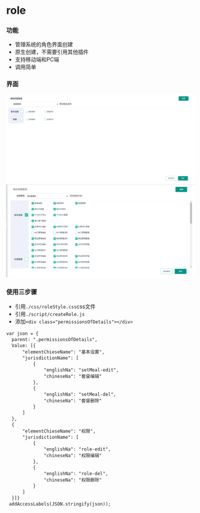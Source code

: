 # role
### 功能
+ 管理系统的角色界面创建
+ 原生创建，不需要引用其他插件
+ 支持移动端和PC端
+ 调用简单

### 界面
![Image text](https://github.com/zyTheGit/role/blob/master/img/role.jpg)
![Image text](https://github.com/zyTheGit/role/blob/master/img/rolePage.png)


### 使用三步骤
+ 引用`./css/roleStyle.css`css文件
+ 引用`./script/createRole.js`
+ 添加`<div class="permissionsOfDetails"></div>`

```
var json = {
  parent: ".permissionsOfDetails",
  Value: [{
      "elementChieseName": "基本设置",
      "jurisdictionName": [
          {
              "englishNa": "setMeal-edit",
              "chineseNa": "套餐编辑"
          },
          {
              "englishNa": "setMeal-del",
              "chineseNa": "套餐删除"
          }
      ]
  },
  {
      "elementChieseName": "权限",
      "jurisdictionName": [
          {
              "englishNa": "role-edit",
              "chineseNa": "权限编辑"
          },
          {
              "englishNa": "role-del",
              "chineseNa": "权限删除"
          }
      ]
  }]}
 addAccessLabels(JSON.stringify(json));
```
